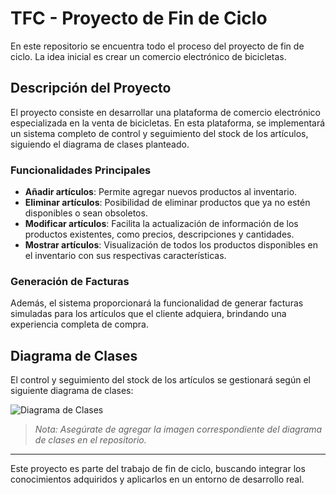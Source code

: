 # TFC - Proyecto de Fin de Ciclo

En este repositorio se encuentra todo el proceso del proyecto de fin de ciclo. La idea inicial es crear un comercio electrónico de bicicletas.

## Descripción del Proyecto

El proyecto consiste en desarrollar una plataforma de comercio electrónico especializada en la venta de bicicletas. En esta plataforma, se implementará un sistema completo de control y seguimiento del stock de los artículos, siguiendo el diagrama de clases planteado.

### Funcionalidades Principales

- **Añadir artículos**: Permite agregar nuevos productos al inventario.
- **Eliminar artículos**: Posibilidad de eliminar productos que ya no estén disponibles o sean obsoletos.
- **Modificar artículos**: Facilita la actualización de información de los productos existentes, como precios, descripciones y cantidades.
- **Mostrar artículos**: Visualización de todos los productos disponibles en el inventario con sus respectivas características.

### Generación de Facturas

Además, el sistema proporcionará la funcionalidad de generar facturas simuladas para los artículos que el cliente adquiera, brindando una experiencia completa de compra.

## Diagrama de Clases

El control y seguimiento del stock de los artículos se gestionará según el siguiente diagrama de clases:

![Diagrama de Clases](ruta_a_tu_imagen_diagrama_de_clases.png)

> _Nota: Asegúrate de agregar la imagen correspondiente del diagrama de clases en el repositorio._

---

Este proyecto es parte del trabajo de fin de ciclo, buscando integrar los conocimientos adquiridos y aplicarlos en un entorno de desarrollo real.
